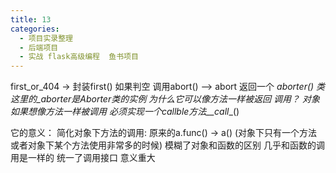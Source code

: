 ```yaml
---
title: 13
categories:
  - 项目实录整理
  - 后端项目
  - 实战 flask高级编程  鱼书项目
---
```


first_or_404 -> 封装first() 如果判空 调用abort() --> abort 返回一个 _aborter() 类 这里的_aborter是Aborter类的实例
为什么它可以像方法一样被返回 调用？
对象如果想像方法一样被调用 必须实现一个callble方法__call__()

它的意义：
简化对象下方法的调用: 原来的a.func() -> a()    (对象下只有一个方法 或者对象下某个方法使用非常多的时候)
模糊了对象和函数的区别    几乎和函数的调用是一样的  统一了调用接口 意义重大
